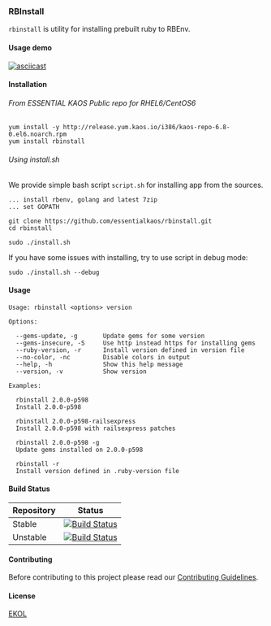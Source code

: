 ### RBInstall

`rbinstall` is utility for installing prebuilt ruby to RBEnv.

#### Usage demo

[![asciicast](https://asciinema.org/a/45482.png)](https://asciinema.org/a/45482)

#### Installation

###### From ESSENTIAL KAOS Public repo for RHEL6/CentOS6

```
yum install -y http://release.yum.kaos.io/i386/kaos-repo-6.8-0.el6.noarch.rpm
yum install rbinstall
```

###### Using install.sh

We provide simple bash script `script.sh` for installing app from the sources.

```
... install rbenv, golang and latest 7zip
... set GOPATH

git clone https://github.com/essentialkaos/rbinstall.git
cd rbinstall

sudo ./install.sh
```

If you have some issues with installing, try to use script in debug mode:

```
sudo ./install.sh --debug
```

#### Usage
```
Usage: rbinstall <options> version

Options:

  --gems-update, -g       Update gems for some version
  --gems-insecure, -S     Use http instead https for installing gems
  --ruby-version, -r      Install version defined in version file
  --no-color, -nc         Disable colors in output
  --help, -h              Show this help message
  --version, -v           Show version

Examples:

  rbinstall 2.0.0-p598
  Install 2.0.0-p598

  rbinstall 2.0.0-p598-railsexpress
  Install 2.0.0-p598 with railsexpress patches

  rbinstall 2.0.0-p598 -g
  Update gems installed on 2.0.0-p598

  rbinstall -r
  Install version defined in .ruby-version file

```

#### Build Status

| Repository | Status |
|------------|--------|
| Stable | [![Build Status](https://travis-ci.org/essentialkaos/rbinstall.svg?branch=master)](https://travis-ci.org/essentialkaos/rbinstall) |
| Unstable | [![Build Status](https://travis-ci.org/essentialkaos/rbinstall.svg?branch=develop)](https://travis-ci.org/essentialkaos/rbinstall) |

#### Contributing

Before contributing to this project please read our [Contributing Guidelines](https://github.com/essentialkaos/contributing-guidelines#contributing-guidelines).

#### License

[EKOL](https://essentialkaos.com/ekol)
